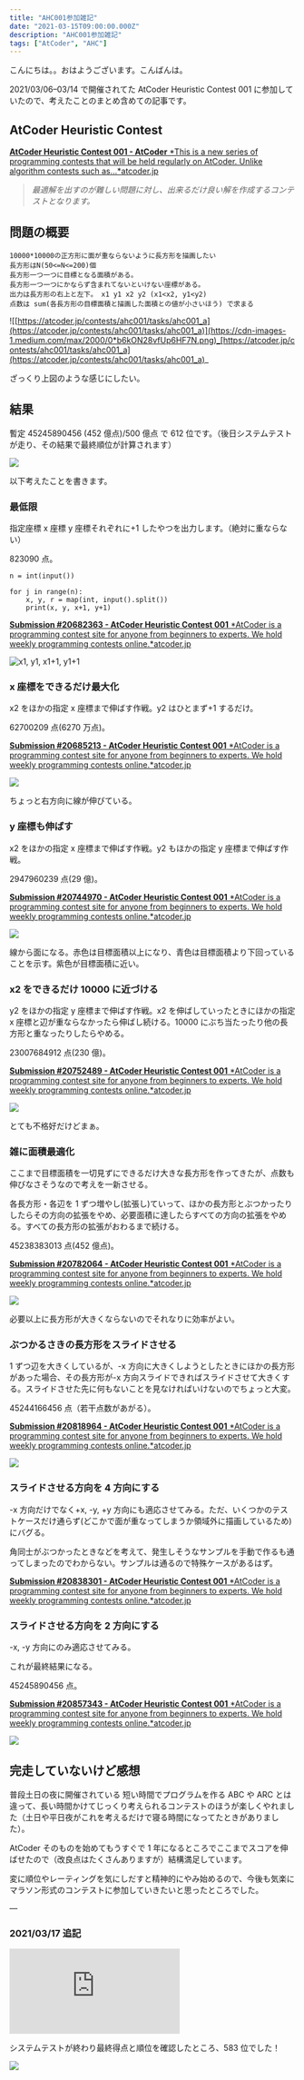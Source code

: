 ```yaml
---
title: "AHC001参加雑記"
date: "2021-03-15T09:00:00.000Z"
description: "AHC001参加雑記"
tags: ["AtCoder", "AHC"]
---
```


こんにちは。。おはようございます。こんばんは。

2021/03/06–03/14 で開催されてた AtCoder Heuristic Contest 001 に参加していたので、考えたことのまとめ含めての記事です。

## AtCoder Heuristic Contest

[**AtCoder Heuristic Contest 001 - AtCoder** *This is a new series of programming contests that will be held regularly on AtCoder. Unlike algorithm contests such as…*atcoder.jp](https://atcoder.jp/contests/ahc001)

> _最適解を出すのが難しい問題に対し、出来るだけ良い解を作成するコンテストとなります。_

## 問題の概要

    10000*10000の正方形に面が重ならないように長方形を描画したい
    長方形はN(50<=N<=200)個
    長方形一つ一つに目標となる面積がある。
    長方形一つ一つにかならず含まれてないといけない座標がある。
    出力は長方形の右上と左下。 x1 y1 x2 y2 (x1<x2, y1<y2)
    点数は sum(各長方形の目標面積と描画した面積との値が小さいほう) で求まる

![[https://atcoder.jp/contests/ahc001/tasks/ahc001_a](https://atcoder.jp/contests/ahc001/tasks/ahc001_a)](https://cdn-images-1.medium.com/max/2000/0*b6kON28vfUp6HF7N.png)_[https://atcoder.jp/contests/ahc001/tasks/ahc001_a](https://atcoder.jp/contests/ahc001/tasks/ahc001_a)_

ざっくり上図のような感じにしたい。

## 結果

暫定 45245890456 (452 億点)/500 億点 で 612 位です。（後日システムテストが走り、その結果で最終順位が計算されます）

![](https://cdn-images-1.medium.com/max/2000/1*sjQDlJ6W7tvHOSZmC0_-RQ.png)

以下考えたことを書きます。

### 最低限

指定座標 x 座標 y 座標それぞれに+1 したやつを出力します。（絶対に重ならない）

823090 点。

    n = int(input())

    for j in range(n):
        x, y, r = map(int, input().split())
        print(x, y, x+1, y+1)

[**Submission #20682363 - AtCoder Heuristic Contest 001** *AtCoder is a programming contest site for anyone from beginners to experts. We hold weekly programming contests online.*atcoder.jp](https://atcoder.jp/contests/ahc001/submissions/20682363)

![x1, y1, x1+1, y1+1](https://cdn-images-1.medium.com/max/2000/1*ZKHdCIAh-NxLDldxfE_A8Q.png)

### x 座標をできるだけ最大化

x2 をほかの指定 x 座標まで伸ばす作戦。y2 はひとまず+1 するだけ。

62700209 点(6270 万点)。

[**Submission #20685213 - AtCoder Heuristic Contest 001** *AtCoder is a programming contest site for anyone from beginners to experts. We hold weekly programming contests online.*atcoder.jp](https://atcoder.jp/contests/ahc001/submissions/20685213)

![](https://cdn-images-1.medium.com/max/2000/1*I0pMINasbLkOBjB4GRH_sw.png)

ちょっと右方向に線が伸びている。

### y 座標も伸ばす

x2 をほかの指定 x 座標まで伸ばす作戦。y2 もほかの指定 y 座標まで伸ばす作戦。

2947960239 点(29 億)。

[**Submission #20744970 - AtCoder Heuristic Contest 001** *AtCoder is a programming contest site for anyone from beginners to experts. We hold weekly programming contests online.*atcoder.jp](https://atcoder.jp/contests/ahc001/submissions/20744970)

![](https://cdn-images-1.medium.com/max/2000/1*PzumiC1oWqEfRKonntE_vQ.png)

線から面になる。赤色は目標面積以上になり、青色は目標面積より下回っていることを示す。紫色が目標面積に近い。

### x2 をできるだけ 10000 に近づける

y2 をほかの指定 y 座標まで伸ばす作戦。x2 を伸ばしていったときにほかの指定 x 座標と辺が重ならなかったら伸ばし続ける。10000 にぶち当たったり他の長方形と重なったりしたらやめる。

23007684912 点(230 億)。

[**Submission #20752489 - AtCoder Heuristic Contest 001** *AtCoder is a programming contest site for anyone from beginners to experts. We hold weekly programming contests online.*atcoder.jp](https://atcoder.jp/contests/ahc001/submissions/20752489)

![](https://cdn-images-1.medium.com/max/2000/1*5h6pIGwYTI6oQTnVbv864Q.png)

とても不格好だけどまぁ。

### 雑に面積最適化

ここまで目標面積を一切見ずにできるだけ大きな長方形を作ってきたが、点数も伸びなさそうなので考えを一新させる。

各長方形・各辺を 1 ずつ増やし(拡張し)ていって、ほかの長方形とぶつかったりしたらその方向の拡張をやめ、必要面積に達したらすべての方向の拡張をやめる。すべての長方形の拡張がおわるまで続ける。

45238383013 点(452 億点)。

[**Submission #20782064 - AtCoder Heuristic Contest 001** *AtCoder is a programming contest site for anyone from beginners to experts. We hold weekly programming contests online.*atcoder.jp](https://atcoder.jp/contests/ahc001/submissions/20782064)

![](https://cdn-images-1.medium.com/max/2000/1*2q8tb6m5Oymi-SRq_JoVTw.png)

必要以上に長方形が大きくならないのでそれなりに効率がよい。

### ぶつかるさきの長方形をスライドさせる

1 ずつ辺を大きくしているが、-x 方向に大きくしようとしたときにほかの長方形があった場合、その長方形が-x 方向スライドできればスライドさせて大きくする。スライドさせた先に何もないことを見なければいけないのでちょっと大変。

45244166456 点（若干点数があがる）。

[**Submission #20818964 - AtCoder Heuristic Contest 001** *AtCoder is a programming contest site for anyone from beginners to experts. We hold weekly programming contests online.*atcoder.jp](https://atcoder.jp/contests/ahc001/submissions/20818964)

![](https://cdn-images-1.medium.com/max/2000/1*PNA91nrsXf1ID9YM8r8JoA.png)

### スライドさせる方向を 4 方向にする

-x 方向だけでなく+x, -y, +y 方向にも適応させてみる。ただ、いくつかのテストケースだけ通らず(どこかで面が重なってしまうか領域外に描画しているため)にバグる。

角同士がぶつかったときなどを考えて、発生しそうなサンプルを手動で作るも通ってしまったのでわからない。サンプルは通るので特殊ケースがあるはず。

[**Submission #20838301 - AtCoder Heuristic Contest 001** *AtCoder is a programming contest site for anyone from beginners to experts. We hold weekly programming contests online.*atcoder.jp](https://atcoder.jp/contests/ahc001/submissions/20838301)

### スライドさせる方向を 2 方向にする

-x, -y 方向にのみ適応させてみる。

これが最終結果になる。

45245890456 点。

[**Submission #20857343 - AtCoder Heuristic Contest 001** *AtCoder is a programming contest site for anyone from beginners to experts. We hold weekly programming contests online.*atcoder.jp](https://atcoder.jp/contests/ahc001/submissions/20857343)

![](https://cdn-images-1.medium.com/max/2000/1*Yo2VTM_4Ii7Sl40-Dasv4w.png)

## 完走していないけど感想

普段土日の夜に開催されている 短い時間でプログラムを作る ABC や ARC とは違って、長い時間かけてじっくり考えられるコンテストのほうが楽しくやれました（土日や平日夜がこれを考えるだけで寝る時間になってたときがありました）。

AtCoder そのものを始めてもうすぐで 1 年になるところでここまでスコアを伸ばせたので（改良点はたくさんありますが）結構満足しています。

変に順位やレーティングを気にしだすと精神的にやみ始めるので、今後も気楽にマラソン形式のコンテストに参加していきたいと思ったところでした。

—

### 2021/03/17 追記

<iframe src="https://medium.com/media/3373f823b0cdcdc1a85a6c06989c7376" frameborder=0></iframe>

システムテストが終わり最終得点と順位を確認したところ、583 位でした！

![](https://cdn-images-1.medium.com/max/2748/0*SqEOny5_56omz-3Y)
